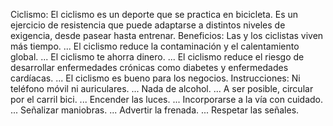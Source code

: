 Ciclismo:
El ciclismo es un deporte que se practica en bicicleta. Es un ejercicio de resistencia que puede adaptarse a distintos niveles de exigencia, desde pasear hasta entrenar. 
Beneficios:
Las y los ciclistas viven más tiempo. ...
El ciclismo reduce la contaminación y el calentamiento global. ...
El ciclismo te ahorra dinero. ...
El ciclismo reduce el riesgo de desarrollar enfermedades crónicas como diabetes y enfermedades cardíacas. ...
El ciclismo es bueno para los negocios.
Instrucciones:
Ni teléfono móvil ni auriculares. ...
Nada de alcohol. ...
A ser posible, circular por el carril bici. ...
Encender las luces. ...
Incorporarse a la vía con cuidado. ...
Señalizar maniobras. ...
Advertir la frenada. ...
Respetar las señales.
